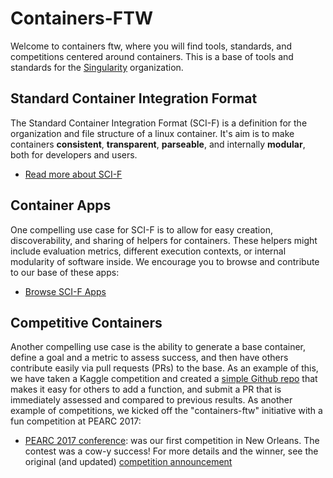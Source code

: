 # Containers-FTW

Welcome to containers ftw, where you will find tools, standards, and competitions centered around containers. This is a base of tools and standards for the [Singularity](https://singularityware.github.io) organization.

## Standard Container Integration Format 
The Standard Container Integration Format (SCI-F) is a definition for the organization and file structure of a linux container. It's aim is to make containers **consistent**, **transparent**, **parseable**, and internally **modular**, both for developers and users. 

- [Read more about SCI-F](https://containers-ftw.github.io/SCI-F)


## Container Apps
One compelling use case for SCI-F is to allow for easy creation, discoverability, and sharing of
helpers for containers. These helpers might include evaluation metrics, different execution contexts,
or internal modularity of software inside. We encourage you to browse and contribute to our
base of these apps:

- [Browse SCI-F Apps](https://containers-ftw.github.io/apps)


## Competitive Containers
Another compelling use case is the ability to generate a base container, define a goal and a metric to assess success, and then have others contribute easily via pull requests (PRs) to the base. As an example of this, we have taken a Kaggle competition and created a [simple Github repo](https://github.com/containers-ftw/flavours-of-physics-ftw) that makes it easy for others to add a function, and submit a PR that is immediately assessed and compared to previous results. As another example of competitions, we kicked off the "containers-ftw" initiative with a fun competition at PEARC 2017:

 - [PEARC 2017 conference](https://www.pearc17.pearc.org/): was our first competition in New Orleans. The contest was a cow-y success! For more details and the winner, see the original (and updated) [competition announcement](competitions/2017/pearc.md)

